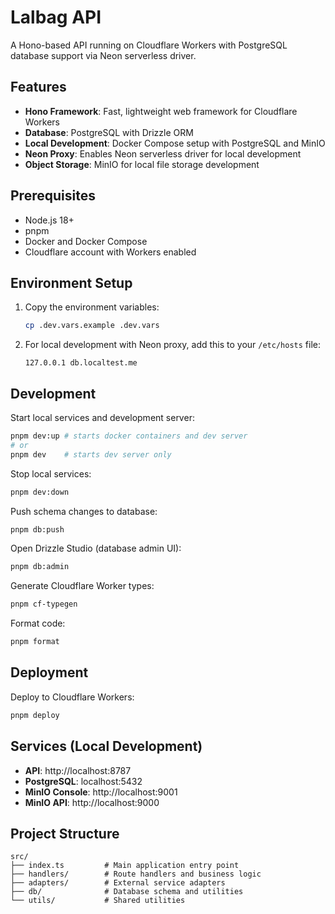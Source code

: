 # Lalbag API

A Hono-based API running on Cloudflare Workers with PostgreSQL database support via Neon serverless driver.

## Features

- **Hono Framework**: Fast, lightweight web framework for Cloudflare Workers
- **Database**: PostgreSQL with Drizzle ORM
- **Local Development**: Docker Compose setup with PostgreSQL and MinIO
- **Neon Proxy**: Enables Neon serverless driver for local development
- **Object Storage**: MinIO for local file storage development

## Prerequisites

- Node.js 18+
- pnpm
- Docker and Docker Compose
- Cloudflare account with Workers enabled

## Environment Setup

1. Copy the environment variables:

   ```bash
   cp .dev.vars.example .dev.vars
   ```

2. For local development with Neon proxy, add this to your `/etc/hosts` file:
   ```
   127.0.0.1 db.localtest.me
   ```

## Development

Start local services and development server:

```bash
pnpm dev:up # starts docker containers and dev server
# or
pnpm dev    # starts dev server only
```

Stop local services:

```bash
pnpm dev:down
```

Push schema changes to database:

```bash
pnpm db:push
```

Open Drizzle Studio (database admin UI):

```bash
pnpm db:admin
```

Generate Cloudflare Worker types:

```bash
pnpm cf-typegen
```

Format code:

```bash
pnpm format
```

## Deployment

Deploy to Cloudflare Workers:

```bash
pnpm deploy
```

## Services (Local Development)

- **API**: http://localhost:8787
- **PostgreSQL**: localhost:5432
- **MinIO Console**: http://localhost:9001
- **MinIO API**: http://localhost:9000

## Project Structure

```
src/
├── index.ts         # Main application entry point
├── handlers/        # Route handlers and business logic
├── adapters/        # External service adapters
├── db/              # Database schema and utilities
└── utils/           # Shared utilities
```
